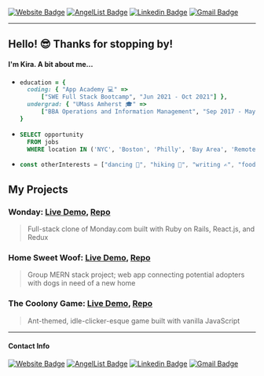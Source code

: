 [![Website Badge](https://img.shields.io/badge/-Kira's_Portfolio-e34f26?style=flat-square&logo=Portfolio&logoColor=white&link=https://kierxin.github.io/Kira-Porter-Portfolio/)](https://kierxin.github.io/Kira-Porter-Portfolio/)
[![AngelList Badge](https://img.shields.io/badge/-AngelList-e4405f?style=flat-square&logo=AngelList&logoColor=white&link=https://angel.co/u/keeruh)](https://angel.co/u/keeruh)
[![Linkedin Badge](https://img.shields.io/badge/-Kira_Porter-blue?style=flat-square&logo=Linkedin&logoColor=white&link=https://www.linkedin.com/in/kiraporter)](https://www.linkedin.com/in/kiraporter)
[![Gmail Badge](https://img.shields.io/badge/-kierxin@gmail.com-d14836?style=flat-square&logo=Gmail&logoColor=white&link=mailto:kierxin@gmail.com)](mailto:mail@kierxin@gmail.com)

***

## Hello! 😎 Thanks for stopping by!

#### I'm Kira. A bit about me...
  
* ```ruby
  education = {
    coding: { "App Academy 💻" => 
        ["SWE Full Stack Bootcamp", "Jun 2021 - Oct 2021"] },
    undergrad: { "UMass Amherst 🎓" => 
        ["BBA Operations and Information Management", "Sep 2017 - May 2021"] }
  }
  ```
* ```sql
  SELECT opportunity
    FROM jobs 
    WHERE location IN ('NYC', 'Boston', 'Philly', 'Bay Area', 'Remote');
  ```
* ``` javascript
  const otherInterests = ["dancing 💃", "hiking 🌲", "writing ✍", "food 🌮🍣🍄🥗🍜🧀"];
  ```


## My Projects  

### Wonday: [Live Demo](https://wonday-clone-of-monday.herokuapp.com/#/ "https://wonday-clone-of-monday.herokuapp.com/#/"), [Repo](https://github.com/kierxin/Wonday "https://github.com/kierxin/Wonday")
> Full-stack clone of Monday.com built with Ruby on Rails, React.js, and Redux

### Home Sweet Woof: [Live Demo](https://homesweetwoof.herokuapp.com/#/ "https://homesweetwoof.herokuapp.com/#/"), [Repo](https://github.com/alexsaintlam/AdoptADog "https://github.com/alexsaintlam/AdoptADog")
> Group MERN stack project; web app connecting potential adopters with dogs in need of a new home

### The Coolony Game: [Live Demo](https://kierxin.github.io/The-Coolony-Game/ "https://kierxin.github.io/The-Coolony-Game/"), [Repo](https://github.com/kierxin/The-Coolony-Game "https://github.com/kierxin/The-Coolony-Game")

> Ant-themed, idle-clicker-esque game built with vanilla JavaScript

***

#### Contact Info

[![Website Badge](https://img.shields.io/badge/-Kira's_Portfolio-e34f26?style=flat-square&logo=Portfolio&logoColor=white&link=https://kierxin.github.io/Kira-Porter-Portfolio/)](https://kierxin.github.io/Kira-Porter-Portfolio/)
[![AngelList Badge](https://img.shields.io/badge/-AngelList-e4405f?style=flat-square&logo=AngelList&logoColor=white&link=https://angel.co/u/keeruh)](https://angel.co/u/keeruh)
[![Linkedin Badge](https://img.shields.io/badge/-Kira_Porter-blue?style=flat-square&logo=Linkedin&logoColor=white&link=https://www.linkedin.com/in/kiraporter)](https://www.linkedin.com/in/kiraporter)
[![Gmail Badge](https://img.shields.io/badge/-kierxin@gmail.com-d14836?style=flat-square&logo=Gmail&logoColor=white&link=mailto:kierxin@gmail.com)](mailto:mail@kierxin@gmail.com)
